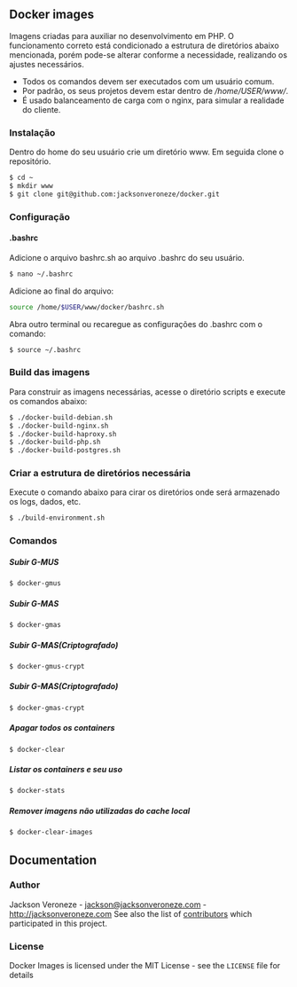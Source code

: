 ## Docker images

Imagens criadas para auxiliar no desenvolvimento em PHP. O funcionamento correto está condicionado a estrutura de diretórios abaixo mencionada, porém pode-se alterar conforme a necessidade, realizando os ajustes necessários.

- Todos os comandos devem ser executados com um usuário comum.
- Por padrão, os seus projetos devem estar dentro de */home/USER/www/*.
- É usado balanceamento de carga com o nginx, para simular a realidade do cliente.

### Instalação

Dentro do home do seu usuário crie um diretório www. Em seguida clone o repositório.

```bash
$ cd ~
$ mkdir www
$ git clone git@github.com:jacksonveroneze/docker.git
```

### Configuração

#### .bashrc

Adicione o arquivo bashrc.sh ao arquivo .bashrc do seu usuário.

```bash
$ nano ~/.bashrc
```

Adicione ao final do arquivo:

```bash
source /home/$USER/www/docker/bashrc.sh
```

Abra outro terminal ou recaregue as configurações do .bashrc com o comando:

```bash
$ source ~/.bashrc
```

### Build das imagens

Para construir as imagens necessárias, acesse o diretório scripts e execute os comandos abaixo:

```bash
$ ./docker-build-debian.sh
$ ./docker-build-nginx.sh
$ ./docker-build-haproxy.sh
$ ./docker-build-php.sh
$ ./docker-build-postgres.sh
```

### Criar a estrutura de diretórios necessária

Execute o comando abaixo para cirar os diretórios onde será armazenado os logs, dados, etc.

```bash
$ ./build-environment.sh
```

### Comandos

##### Subir G-MUS

```bash
$ docker-gmus
```

##### Subir G-MAS

```bash
$ docker-gmas
```

##### Subir G-MAS(Criptografado)

```bash
$ docker-gmus-crypt
```

##### Subir G-MAS(Criptografado)

```bash
$ docker-gmas-crypt
```

##### Apagar todos os containers

```bash
$ docker-clear
```
##### Listar os containers e seu uso

```bash
$ docker-stats
```

##### Remover imagens não utilizadas do cache local

```bash
$ docker-clear-images
```

## Documentation

### Author

Jackson Veroneze - <jackson@jacksonveroneze.com> - <http://jacksonveroneze.com>
See also the list of [contributors](https://github.com/jacksonveroneze/docker/graphs/contributors) which participated in this project.

### License

Docker Images is licensed under the MIT License - see the `LICENSE` file for details

